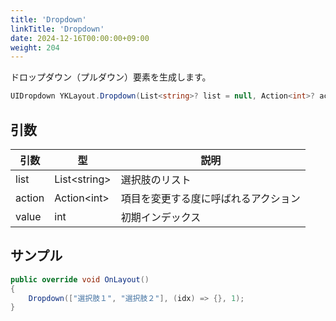 ```yaml
---
title: 'Dropdown'
linkTitle: 'Dropdown'
date: 2024-12-16T00:00:00+09:00
weight: 204
---
```


ドロップダウン（プルダウン）要素を生成します。


```C#
UIDropdown YKLayout.Dropdown(List<string>? list = null, Action<int>? action = null, int? value = null)
```

## 引数
|引数|型|説明|
|--|--|--|
|list|List<string\>|選択肢のリスト|
|action|Action<int\>|項目を変更する度に呼ばれるアクション|
|value|int|初期インデックス|


## サンプル

```C#
public override void OnLayout()
{
    Dropdown(["選択肢１", "選択肢２"], (idx) => {}, 1);
}
```
